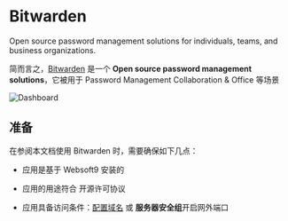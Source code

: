 # Bitwarden

Open source password management solutions for individuals, teams, and business organizations.

简而言之，[Bitwarden](https://bitwarden.com/) 是一个 **Open source password management solutions**，它被用于 Password Management Collaboration & Office  等场景


![Dashboard](https://libs.websoft9.com/Websoft9/DocsPicture/zh/bitwarden/bitwarden-gui-websoft9.webp)


## 准备

在参阅本文档使用 Bitwarden 时，需要确保如下几点：

- 应用是基于 Websoft9 安装的

- 应用的用途符合 [](https://opensource.org/licenses/AGPL-3.0) 开源许可协议

- 应用具备访问条件：[配置域名](./guide/appsetdomain) 或 **服务器安全组**开启网外端口